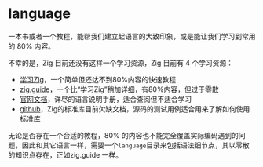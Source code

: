 # language

一本书或者一个教程，能帮我们建立起语言的大致印象，或是能让我们学习到常用的 80% 内容。

不幸的是，Zig 目前还没有这样一个学习资源，Zig 目前有 4 个学习资源：

- [学习Zig](https://ziglang.cc/learn/)，一个简单但还达不到80%内容的快速教程
- [zig.guide](https://zig.guide/)，一个比“学习Zig”稍加详细，有80%内容，但过于零散
- [官网文档](https://ziglang.org/documentation/master/)，详尽的语言说明手册，适合查阅但不适合学习
- [github](https://github.com/ziglang/zig)，Zig的标准库目前欠缺文档，源码的测试用例适合用来了解如何使用标准库

无论是否存在一个合适的教程，80% 的内容也不能完全覆盖实际编码遇到的问题，因此和其它语言一样，需要一个`language`目录来包括语法细节点，其以零散的知识点存在，正如zig.guide 一样。
